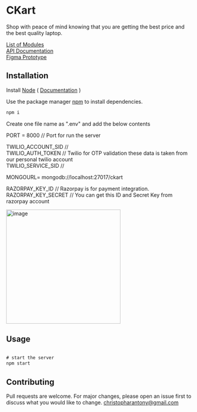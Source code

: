 # CKart
Shop with peace of mind knowing that you are getting the best price and the best quality laptop.  

[ List of Modules ](https://docs.google.com/document/d/1XcLohw0D8-okjn-MPOjB9RhfV4MGnBRF/edit?usp=sharing&ouid=105530979048078064266&rtpof=true&sd=true)  
[ API Documentation ](https://docs.google.com/document/d/1bKJ6H_tda6s3r-RMW32XtaSY0WscddwQ/edit?usp=sharing&ouid=105530979048078064266&rtpof=true&sd=true)  
[ Figma Prototype ](https://www.figma.com/proto/eZeHmhsr1f7dWO15ugEJor/CKart?node-id=75%3A1309&scaling=scale-down&page-id=0%3A1&starting-point-node-id=75%3A1309&show-proto-sidebar=1)

## Installation

Install [Node](https://nodejs.org/en/)    (  [Documentation](https://medium.com/devops-with-valentine/how-to-install-node-js-and-npm-on-windows-10-windows-11-139442f90f12) )

Use the package manager [npm](https://www.npmjs.com/) to install dependencies.

```bash
npm i
```
Create one file name as ".env" and add the below contents

PORT = 8000                                 //  Port for run the server

TWILIO_ACCOUNT_SID                          //  
TWILIO_AUTH_TOKEN                           //  Twilio for OTP validation these data is taken from our personal twilio account  
TWILIO_SERVICE_SID                          //

MONGOURL= mongodb://localhost:27017/ckart   

RAZORPAY_KEY_ID                             //  Razorpay is for payment integration.  
RAZORPAY_KEY_SECRET                         //  You can get this ID and Secret Key from razorpay account

<img width="308" alt="image" src="https://user-images.githubusercontent.com/99424113/187024620-ec00ef90-0ba9-4ff4-9d1e-dcac85165a18.png">

## Usage

```js

# start the server
npm start

```

## Contributing
Pull requests are welcome. For major changes, please open an issue first to discuss what you would like to change.
christopharantony@gmail.com 
